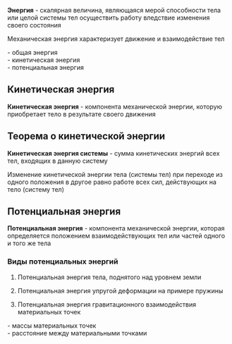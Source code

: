 **Энергия** - скалярная величина, являющаяся мерой способности тела или целой системы тел осуществить
работу вледствие изменения своего состояния

Механическая энергия характеризует движение и взаимодействие тел

<BlockMath math="E_\text{общ}=E_\text к + E_\text п">

<p>
    <InlineMath math="E_\text{общ}"> - общая энергия<br/>
    <InlineMath math="E_\text к"> - кинетическая энергия<br/>
    <InlineMath math="E_\text п"> - потенциальная энергия
</p>

## Кинетическая энергия

**Кинетическая энергия** <InlineMath math="E_\text к"> - компонента механической энергии, 
которую приобретает тело в результате своего движения

<BlockMath math="
    E_\text к=\frac{mv^2}{2}
">

## Теорема о кинетической энергии

**Кинетическая энергия системы** - сумма кинетических энергий всех тел, входящих в данную систему

<BlockMath math="
    E_\text к=\displaystyle\sum_{i}{\frac{m_i v_i^2}{2}}
">

Изменение кинетической энергии тела (системы тел) при переходе из одного положения в другое 
равно работе всех сил, действующих на тело (систему тел)

<BlockMath math="
    A=E_\text{к1}-E_\text{к2}=\Delta E_\text к
">

## Потенциальная энергия

**Потенциальная энергия** <InlineMath math="E_\text п"> - компонента механической энергии, которая 
определяется положением взаимодействующих тел или частей одного и того же тела

### Виды потенциальных энергий

1. Потенциальная энергия тела, поднятого над уровнем земли

<BlockMath math="E_\text п=mgh">

<!-- TODO: График и обозначения -->

2. Потенциальная энергия упругой деформации на примере пружины

<BlockMath math="E_\text п=\frac{kx^2}{2}">

<!-- TODO: График и обозначения -->

3. Потенциальная энергия гравитационного взаимодействия материальных точек

<BlockMath math="
    E_\text п=G\frac{m_1\cdot m_2}{R}
">

<p>
    <InlineMath math="m_1, m_2"> - массы материальных точек<br/>
    <InlineMath math="R"> - расстояние между материальными точками<br/>
    <InlineMath math="G=6,672\cdot 10^{-11} \frac{\text Н\cdot \text м^2}{\text{кг}^2}">
</p>